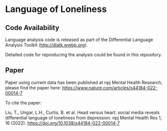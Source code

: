 # Language of Loneliness

## Code Availability

Language analysis code is released as part of the Differential Language Analysis Toolkit (http://dlatk.wwbp.org).

Detailed code for reproducing the analysis could be found in this repository.

## Paper

Paper using current data has been published at npj Mental Health Research, please find the paper here: https://www.nature.com/articles/s44184-022-00014-7

To cite the paper:

Liu, T., Ungar, L.H., Curtis, B. et al. Head versus heart: social media reveals differential language of loneliness from depression. npj Mental Health Res 1, 16 (2022). https://doi.org/10.1038/s44184-022-00014-7
